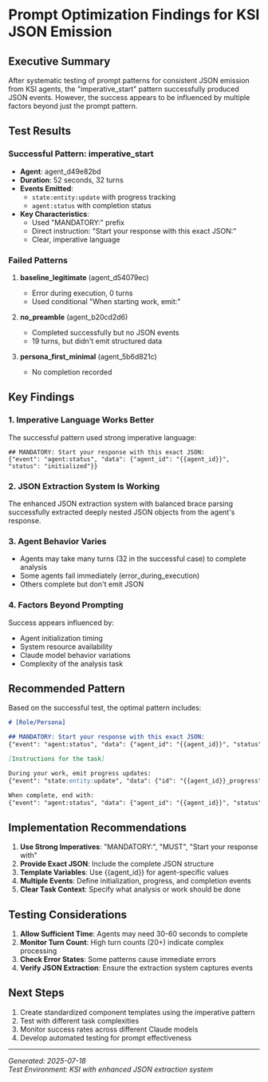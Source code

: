 # Prompt Optimization Findings for KSI JSON Emission

## Executive Summary

After systematic testing of prompt patterns for consistent JSON emission from KSI agents, the "imperative_start" pattern successfully produced JSON events. However, the success appears to be influenced by multiple factors beyond just the prompt pattern.

## Test Results

### Successful Pattern: imperative_start
- **Agent**: agent_d49e82bd  
- **Duration**: 52 seconds, 32 turns
- **Events Emitted**: 
  - `state:entity:update` with progress tracking
  - `agent:status` with completion status
- **Key Characteristics**:
  - Used "MANDATORY:" prefix
  - Direct instruction: "Start your response with this exact JSON:"
  - Clear, imperative language

### Failed Patterns
1. **baseline_legitimate** (agent_d54079ec)
   - Error during execution, 0 turns
   - Used conditional "When starting work, emit:"
   
2. **no_preamble** (agent_b20cd2d6)  
   - Completed successfully but no JSON events
   - 19 turns, but didn't emit structured data
   
3. **persona_first_minimal** (agent_5b6d821c)
   - No completion recorded

## Key Findings

### 1. Imperative Language Works Better
The successful pattern used strong imperative language:
```
## MANDATORY: Start your response with this exact JSON:
{"event": "agent:status", "data": {"agent_id": "{{agent_id}}", "status": "initialized"}}
```

### 2. JSON Extraction System Is Working
The enhanced JSON extraction system with balanced brace parsing successfully extracted deeply nested JSON objects from the agent's response.

### 3. Agent Behavior Varies
- Agents may take many turns (32 in the successful case) to complete analysis
- Some agents fail immediately (error_during_execution)
- Others complete but don't emit JSON

### 4. Factors Beyond Prompting
Success appears influenced by:
- Agent initialization timing
- System resource availability  
- Claude model behavior variations
- Complexity of the analysis task

## Recommended Pattern

Based on the successful test, the optimal pattern includes:

```markdown
# [Role/Persona]

## MANDATORY: Start your response with this exact JSON:
{"event": "agent:status", "data": {"agent_id": "{{agent_id}}", "status": "initialized", "task": "[task_name]"}}

[Instructions for the task]

During your work, emit progress updates:
{"event": "state:entity:update", "data": {"id": "{{agent_id}}_progress", "properties": {"percent": [number], "stage": "[description]"}}}

When complete, end with:
{"event": "agent:status", "data": {"agent_id": "{{agent_id}}", "status": "completed", "task": "[task_name]", "result": "success"}}
```

## Implementation Recommendations

1. **Use Strong Imperatives**: "MANDATORY:", "MUST", "Start your response with"
2. **Provide Exact JSON**: Include the complete JSON structure
3. **Template Variables**: Use {{agent_id}} for agent-specific values
4. **Multiple Events**: Define initialization, progress, and completion events
5. **Clear Task Context**: Specify what analysis or work should be done

## Testing Considerations

1. **Allow Sufficient Time**: Agents may need 30-60 seconds to complete
2. **Monitor Turn Count**: High turn counts (20+) indicate complex processing
3. **Check Error States**: Some patterns cause immediate errors
4. **Verify JSON Extraction**: Ensure the extraction system captures events

## Next Steps

1. Create standardized component templates using the imperative pattern
2. Test with different task complexities
3. Monitor success rates across different Claude models
4. Develop automated testing for prompt effectiveness

---

*Generated: 2025-07-18*  
*Test Environment: KSI with enhanced JSON extraction system*